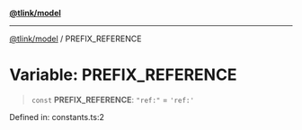 [**@tlink/model**](../README.md)

***

[@tlink/model](../globals.md) / PREFIX\_REFERENCE

# Variable: PREFIX\_REFERENCE

> `const` **PREFIX\_REFERENCE**: `"ref:"` = `'ref:'`

Defined in: constants.ts:2
